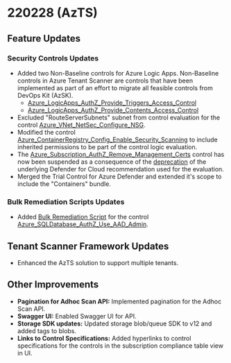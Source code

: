 # 220228 (AzTS)

## Feature Updates

### Security Controls Updates
- Added two Non-Baseline controls for Azure Logic Apps. Non-Baseline controls in Azure Tenant Scanner are controls that have been implemented as part of an effort to migrate all feasible controls from DevOps Kit (AzSK).
   - [Azure_LogicApps_AuthZ_Provide_Triggers_Access_Control](https://github.com/azsk/AzTS-docs/blob/main/Control%20coverage/Feature/LogicApps.md#azure_logicapps_authz_provide_triggers_access_control)
   - [Azure_LogicApps_AuthZ_Provide_Contents_Access_Control](https://github.com/azsk/AzTS-docs/blob/main/Control%20coverage/Feature/LogicApps.md#azure_logicapps_authz_provide_contents_access_control)
- Excluded "RouteServerSubnets" subnet from control evaluation for the control [Azure_VNet_NetSec_Configure_NSG](https://github.com/azsk/AzTS-docs/blob/main/Control%20coverage/Feature/VirtualNetwork.md#azure_vnet_netsec_configure_nsg).
- Modified the control [Azure_ContainerRegistry_Config_Enable_Security_Scanning](https://github.com/azsk/AzTS-docs/blob/main/Control%20coverage/Feature/ContainerRegistry.md#azure_containerregistry_config_enable_security_scanning) to include inherited permissions to be part of the control logic evaluation.
- The [Azure_Subscription_AuthZ_Remove_Management_Certs](https://github.com/azsk/AzTS-docs/blob/main/Control%20coverage/Feature/SubscriptionCore.md#azure_subscription_authz_remove_management_certs) control has now been suspended as a consequence of the [deprecation](https://docs.microsoft.com/en-us/azure/defender-for-cloud/upcoming-changes#deprecating-the-recommendation-to-use-service-principals-to-protect-your-subscriptions) of the underlying Defender for Cloud recommendation used for the evaluation.
- Merged the Trial Control for Azure Defender and extended it's scope to include the "Containers" bundle.

### Bulk Remediation Scripts Updates
- Added [Bulk Remediation Script](https://github.com/azsk/AzTS-docs/tree/main/Scripts/RemediationScripts) for the control [Azure_SQLDatabase_AuthZ_Use_AAD_Admin](https://github.com/azsk/AzTS-docs/blob/main/Control%20coverage/Feature/SQLServer.md#azure_sqldatabase_authz_use_aad_admin).

## Tenant Scanner Framework Updates
- Enhanced the AzTS solution to support multiple tenants.

## Other Improvements

- **Pagination for Adhoc Scan API:** Implemented pagination for the Adhoc Scan API. 
- **Swagger UI:** Enabled Swagger UI for API.
- **Storage SDK updates:** Updated storage blob/queue SDK to v12 and added tags to blobs.
- **Links to Control Specifications:** Added hyperlinks to control specifications for the controls in the subscription compliance table view in UI.